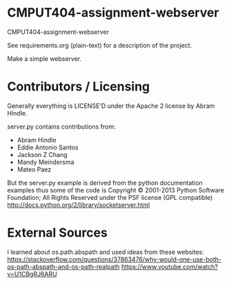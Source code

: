 CMPUT404-assignment-webserver
=============================

CMPUT404-assignment-webserver

See requirements.org (plain-text) for a description of the project.

Make a simple webserver.

Contributors / Licensing
========================

Generally everything is LICENSE'D under the Apache 2 license by Abram Hindle.

server.py contains contributions from:

* Abram Hindle
* Eddie Antonio Santos
* Jackson Z Chang
* Mandy Meindersma 
* Mateo Paez

But the server.py example is derived from the python documentation
examples thus some of the code is Copyright © 2001-2013 Python
Software Foundation; All Rights Reserved under the PSF license (GPL
compatible) http://docs.python.org/2/library/socketserver.html

External Sources
========================
I learned about os.path.abspath and used ideas from these websites:
https://stackoverflow.com/questions/37863476/why-would-one-use-both-os-path-abspath-and-os-path-realpath
https://www.youtube.com/watch?v=U1CBgRJ6ARU